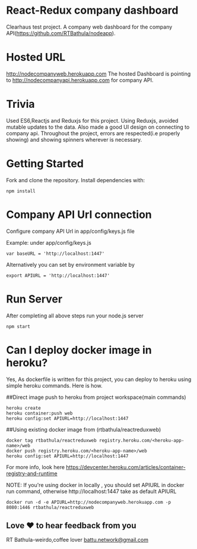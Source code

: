# React-Redux company dashboard 
Clearhaus test project. A company web dashboard for the company API(https://github.com/RTBathula/nodeapp).

# Hosted URL
http://nodecompanyweb.herokuapp.com
The hosted Dashboard is pointing to http://nodecompanyapi.herokuapp.com for company API.


# Trivia
Used ES6,Reactjs and Reduxjs for this project. Using Reduxjs, avoided mutable updates to the data. Also made a good UI design on connecting to company api.
Throughout the project, errors are respected(i.e properly showing) and showing spinners wherever is necessary.


# Getting Started

Fork and clone the repository. Install dependencies with:

``npm install``

# Company API Url connection
Configure company API Url in app/config/keys.js file

Example: under app/config/keys.js
```
var baseURL = 'http://localhost:1447'
```

Alternatively you can set by environment variable by
```
export APIURL = 'http://localhost:1447'
```

# Run Server
After completing all above steps run your node.js server
```
npm start
```

# Can I deploy docker image in heroku?
Yes, As dockerfile is written for this project, you can deploy to heroku using simple heroku commands. Here is how.

##Direct image push to heroku from project workspace(main commands)
```
heroku create
heroku container:push web
heroku config:set APIURL=http://localhost:1447
```
##Using existing docker image from (rtbathula/reactreduxweb)
```
docker tag rtbathula/reactreduxweb registry.heroku.com/<heroku-app-name>/web
docker push registry.heroku.com/<heroku-app-name>/web
heroku config:set APIURL=http://localhost:1447
```
For more info, look here https://devcenter.heroku.com/articles/container-registry-and-runtime

NOTE: If you're using docker in locally , you should set APIURL in docker run command, otherwise http://localhost:1447 take as default APIURL
```
docker run -d -e APIURL=http://nodecompanyweb.herokuapp.com -p 8080:1446 rtbathula/reactreduxweb
```

## Love :heart: to hear feedback from you
RT Bathula-weirdo,coffee lover
battu.network@gmail.com

